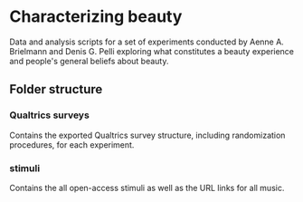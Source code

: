# Characterizing beauty
Data and analysis scripts for a set of experiments conducted by Aenne A. Brielmann and Denis G. Pelli exploring what constitutes a beauty experience and people's general beliefs about beauty.

## Folder structure
### Qualtrics surveys
Contains the exported Qualtrics survey structure, including randomization procedures, for each experiment.
### stimuli
Contains the all open-access stimuli as well as the URL links for all music.

